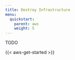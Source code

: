 ```yaml
---
title: Destroy Infrastructure
menu:
  quickstart:
    parent: aws
    weight: 5
---
```


TODO

{{< aws-get-started >}}
